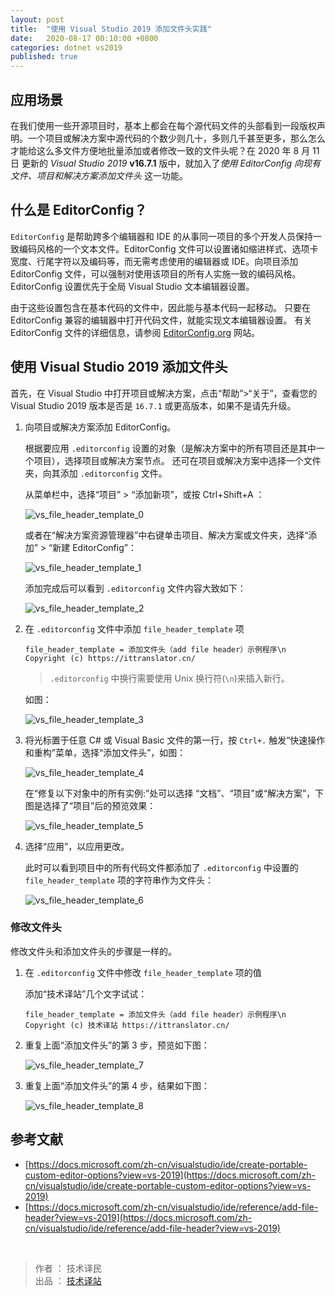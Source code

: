 ```yaml
---
layout: post
title:  "使用 Visual Studio 2019 添加文件头实践"
date:   2020-08-17 00:10:00 +0800
categories: dotnet vs2019
published: true
---
```


## 应用场景

在我们使用一些开源项目时，基本上都会在每个源代码文件的头部看到一段版权声明。一个项目或解决方案中源代码的个数少则几十，多则几千甚至更多，那么怎么才能给这么多文件方便地批量添加或者修改一致的文件头呢？在 2020 年 8 月 11 日 更新的 *Visual Studio 2019* **v16.7.1** 版中，就加入了*使用 EditorConfig 向现有文件、项目和解决方案添加文件头* 这一功能。

## 什么是 EditorConfig？

`EditorConfig` 是帮助跨多个编辑器和 IDE 的从事同一项目的多个开发人员保持一致编码风格的一个文本文件。EditorConfig 文件可以设置诸如缩进样式、选项卡宽度、行尾字符以及编码等，而无需考虑使用的编辑器或 IDE。向项目添加 EditorConfig 文件，可以强制对使用该项目的所有人实施一致的编码风格。 EditorConfig 设置优先于全局 Visual Studio 文本编辑器设置。

由于这些设置包含在基本代码的文件中，因此能与基本代码一起移动。 只要在 EditorConfig 兼容的编辑器中打开代码文件，就能实现文本编辑器设置。 有关 EditorConfig 文件的详细信息，请参阅 [EditorConfig.org](https://editorconfig.org/) 网站。

## 使用 Visual Studio 2019 添加文件头

首先，在 Visual Studio 中打开项目或解决方案，点击“帮助”>“关于”，查看您的 Visual Studio 2019 版本是否是 `16.7.1` 或更高版本，如果不是请先升级。


1. 向项目或解决方案添加 EditorConfig。
   
   根据要应用 `.editorconfig` 设置的对象（是解决方案中的所有项目还是其中一个项目），选择项目或解决方案节点。 还可在项目或解决方案中选择一个文件夹，向其添加 `.editorconfig` 文件。

   从菜单栏中，选择“项目” > “添加新项”，或按 Ctrl+Shift+A ：

   ![vs_file_header_template_0](/assets/images/vs_file_header/vs_file_header_template_0.png)

   或者在“解决方案资源管理器”中右键单击项目、解决方案或文件夹，选择“添加” > “新建 EditorConfig”：

   ![vs_file_header_template_1](/assets/images/vs_file_header/vs_file_header_template_1.png)

   添加完成后可以看到 `.editorconfig` 文件内容大致如下：

   ![vs_file_header_template_2](/assets/images/vs_file_header/vs_file_header_template_2.png)

2. 在  `.editorconfig` 文件中添加 `file_header_template` 项
   
   ```
   file_header_template = 添加文件头（add file header）示例程序\n Copyright (c) https://ittranslator.cn/
   ```

   > `.editorconfig` 中换行需要使用 Unix 换行符(`\n`)来插入新行。

   如图：

   ![vs_file_header_template_3](/assets/images/vs_file_header/vs_file_header_template_3.png)

3. 将光标置于任意 C# 或 Visual Basic 文件的第一行，按 `Ctrl+.` 触发“快速操作和重构”菜单，选择“添加文件头”，如图：
   
   ![vs_file_header_template_4](/assets/images/vs_file_header/vs_file_header_template_4.png)

   在“修复以下对象中的所有实例:”处可以选择 “文档”、“项目”或“解决方案”，下图是选择了“项目”后的预览效果：

   ![vs_file_header_template_5](/assets/images/vs_file_header/vs_file_header_template_5.png)

4. 选择“应用”，以应用更改。
   
   此时可以看到项目中的所有代码文件都添加了 `.editorconfig` 中设置的 `file_header_template` 项的字符串作为文件头：

   ![vs_file_header_template_6](/assets/images/vs_file_header/vs_file_header_template_6.png)

### 修改文件头

修改文件头和添加文件头的步骤是一样的。

1. 在  `.editorconfig` 文件中修改 `file_header_template` 项的值
   
   添加“技术译站”几个文字试试：

   ```
   file_header_template = 添加文件头（add file header）示例程序\n Copyright (c) 技术译站 https://ittranslator.cn/ 
   ```
2. 重复上面“添加文件头”的第 3 步，预览如下图：
   
   ![vs_file_header_template_7](/assets/images/vs_file_header/vs_file_header_template_7.png)

3. 重复上面“添加文件头”的第 4 步，结果如下图：
   
   ![vs_file_header_template_8](/assets/images/vs_file_header/vs_file_header_template_8.png)

## 参考文献

- [https://docs.microsoft.com/zh-cn/visualstudio/ide/create-portable-custom-editor-options?view=vs-2019](https://docs.microsoft.com/zh-cn/visualstudio/ide/create-portable-custom-editor-options?view=vs-2019)
- [https://docs.microsoft.com/zh-cn/visualstudio/ide/reference/add-file-header?view=vs-2019](https://docs.microsoft.com/zh-cn/visualstudio/ide/reference/add-file-header?view=vs-2019)

<br/>

> 作者 ： 技术译民 <br/>
> 出品 ： [技术译站](https://ittranslator.cn/)